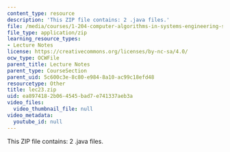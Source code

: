 ```yaml
---
content_type: resource
description: 'This ZIP file contains: 2 .java files.'
file: /media/courses/1-204-computer-algorithms-in-systems-engineering-spring-2010/ea8974182b064545bad7e741337aeb3a_lec23.zip
file_type: application/zip
learning_resource_types:
- Lecture Notes
license: https://creativecommons.org/licenses/by-nc-sa/4.0/
ocw_type: OCWFile
parent_title: Lecture Notes
parent_type: CourseSection
parent_uid: 5c600c3e-8c80-e984-8a10-ac99c18efd48
resourcetype: Other
title: lec23.zip
uid: ea897418-2b06-4545-bad7-e741337aeb3a
video_files:
  video_thumbnail_file: null
video_metadata:
  youtube_id: null
---
```

This ZIP file contains: 2 .java files.